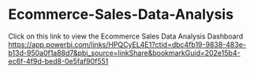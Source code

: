 # Ecommerce-Sales-Data-Analysis
Click on this link to view the Ecommerce Sales Data Analysis Dashboard https://app.powerbi.com/links/HPQCyEL4E1?ctid=dbc4fb19-9838-483e-b13d-950a0f1a88d7&pbi_source=linkShare&bookmarkGuid=202e15b4-ec6f-4f9d-bed8-0e5faf90f551 
